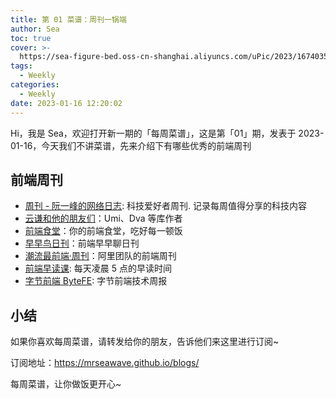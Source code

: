 ```yaml
---
title: 第 01 菜谱：周刊一锅端
author: Sea
toc: true
cover: >-
  https://sea-figure-bed.oss-cn-shanghai.aliyuncs.com/uPic/2023/1674035440710.jpg
tags:
  - Weekly
categories:
  - Weekly
date: 2023-01-16 12:20:02
---
```


Hi，我是 Sea，欢迎打开新一期的「每周菜谱」，这是第「01」期，发表于 2023-01-16，今天我们不讲菜谱，先来介绍下有哪些优秀的前端周刊

<!--more-->

## 前端周刊

- [周刊 - 阮一峰的网络日志](https://www.ruanyifeng.com/blog/weekly/): 科技爱好者周刊. 记录每周值得分享的科技内容
- [云谦和他的朋友们](https://mp.weixin.qq.com/s/NGux3r0P1JJH_z4-vfeksQ)：Umi、Dva 等库作者
- [前端食堂](https://mp.weixin.qq.com/s/86Cz3KUWqutu9J0V4tyabQ)：你的前端食堂，吃好每一顿饭
- [早早鸟日刊](https://www.yuque.com/zaotalk/worm)：前端早早聊日刊
- [潮流最前端·周刊](https://www.yuque.com/alibabaf2e/weekly)：阿里团队的前端周刊
- [前端早读课](https://mp.weixin.qq.com/s/6q4tXbTfDxfrfANcGBOseg): 每天凌晨 5 点的早读时间
- [字节前端 ByteFE](https://mp.weixin.qq.com/mp/appmsgalbum?__biz=Mzg2ODQ1OTExOA==&action=getalbum&album_id=1706105889872527361#wechat_redirect): 字节前端技术周报

## 小结

如果你喜欢每周菜谱，请转发给你的朋友，告诉他们来这里进行订阅~

订阅地址：https://mrseawave.github.io/blogs/

每周菜谱，让你做饭更开心~
